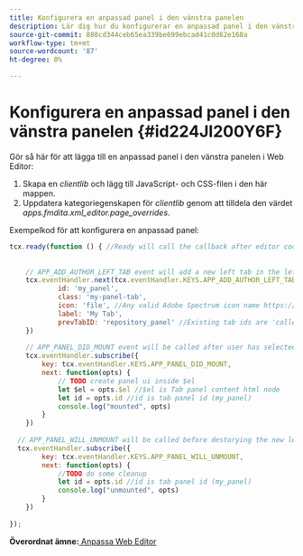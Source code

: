 ```yaml
---
title: Konfigurera en anpassad panel i den vänstra panelen
description: Lär dig hur du konfigurerar en anpassad panel i den vänstra panelen
source-git-commit: 880cd344ceb65ea339be699ebcad41c0d62e168a
workflow-type: tm+mt
source-wordcount: '87'
ht-degree: 0%

---
```


# Konfigurera en anpassad panel i den vänstra panelen {#id224JI200Y6F}

Gör så här för att lägga till en anpassad panel i den vänstra panelen i Web Editor:

1. Skapa en *clientlib* och lägg till JavaScript- och CSS-filen i den här mappen.
1. Uppdatera kategoriegenskapen för *clientlib* genom att tilldela den värdet *apps.fmdita.xml\_editor.page\_overrides*.

Exempelkod för att konfigurera en anpassad panel:

```JavaScript
tcx.ready(function () { //Ready will call the callback after editor code is set for events and global variable excess
 
 
    // APP_ADD_AUTHOR_LEFT_TAB event will add a new left tab in the left panel, user can show hide it using editor settings
    tcx.eventHandler.next(tcx.eventHandler.KEYS.APP_ADD_AUTHOR_LEFT_TAB, {
            id: 'my_panel',
            class: 'my-panel-tab',
            icon: 'file', //Any valid Adobe Spectrum icon name https://spectrum.adobe.com/page/icons/
            label: 'My Tab',
            prevTabID: 'repository_panel' //Existing tab ids are 'collection_panel', 'repository_panel', 'map_panel', 'outline_panel', 'conref_panel', 'glossary_panel', 'condition_panel', 'subject_scheme_panel', 'snippet_panel', 'template_panel', 'search_panel'
    })
 
    // APP_PANEL_DID_MOUNT event will be called after user has selected the panel and panel is rendered in the DOM
    tcx.eventHandler.subscribe({
        key: tcx.eventHandler.KEYS.APP_PANEL_DID_MOUNT,
        next: function(opts) {
            // TODO create panel ui inside $el
            let $el = opts.$el //$el is Tab panel content html node
            let id = opts.id //id is tab panel id (my_panel)
            console.log("mounted", opts)
        }
    })
 
  // APP_PANEL_WILL_UNMOUNT will be called before destorying the new left panel
  tcx.eventHandler.subscribe({
        key: tcx.eventHandler.KEYS.APP_PANEL_WILL_UNMOUNT,
        next: function(opts) {
            //TODO do some cleanup
            let id = opts.id //id is tab panel id (my_panel)
            console.log("unmounted", opts)
        }
    })
 
});
```

**Överordnat ämne:**[ Anpassa Web Editor](conf-web-editor.md)
